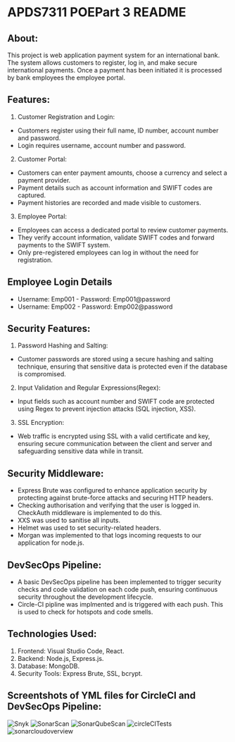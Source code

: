 # APDS7311 POEPart 3 README

## About:
This project is web application payment system for an international bank. The system allows customers to register, log in, 
and make secure international payments. Once a payment has been initiated it is processed by bank employees the employee portal.

## Features:
1. Customer Registration and Login:
  - Customers register using their full name, ID number, account number and password.
  - Login requires username, account number and password.
    
2. Customer Portal:
  - Customers can enter payment amounts, choose a currency and select a payment provider.
  - Payment details such as account information and SWIFT codes are captured.
  - Payment histories are recorded and made visible to customers.
    
3. Employee Portal:
  - Employees can access a dedicated portal to review customer payments.
  - They verify account information, validate SWIFT codes and forward payments to the SWIFT system.
  - Only pre-registered employees can log in without the need for registration.

## Employee Login Details
  - Username: Emp001 - Password: Emp001@password
  - Username: Emp002 - Password: Emp002@password

## Security Features:
1. Password Hashing and Salting:
  - Customer passwords are stored using a secure hashing and salting technique, ensuring that sensitive data is protected even
    if the database is compromised.
    
2. Input Validation and Regular Expressions(Regex):
  - Input fields such as account number and SWIFT code are protected using Regex to prevent injection attacks (SQL injection, XSS).
    
3. SSL Encryption:
  - Web traffic is encrypted using SSL with a valid certificate and key, ensuring secure communication between the client and server
    and safeguarding sensitive data while in transit.

## Security Middleware:
  - Express Brute was configured to enhance application security by protecting against brute-force attacks and securing HTTP headers.
  - Checking authorisation and verifying that the user is logged in. CheckAuth middleware is implemented to do this. 
  - XXS was used to sanitise all inputs.
  - Helmet was used to set security-related headers.
  - Morgan was implemented to that logs incoming requests to our application for node.js.

## DevSecOps Pipeline:
  - A basic DevSecOps pipeline has been implemented to trigger security checks and code validation on each code push, ensuring
    continuous security throughout the development lifecycle.
  - Circle-CI pipline was implmented and is triggered with each push. This is used to check for hotspots and code smells.

## Technologies Used:
1. Frontend: Visual Studio Code, React.
2. Backend: Node.js, Express.js.
3. Database: MongoDB.
4. Security Tools: Express Brute, SSL, bcrypt.

## Screentshots of YML files for CircleCI and DevSecOps Pipeline:
![Snyk](https://github.com/user-attachments/assets/44acc4f1-c10e-45a6-bbbb-16846561ab78)
![SonarScan](https://github.com/user-attachments/assets/ce49dfa9-2a28-4221-9d32-74d226adcb23)
![SonarQubeScan](https://github.com/user-attachments/assets/7bacbb55-0e72-4e2b-aeb0-634f54882980)
![circleCITests](https://github.com/user-attachments/assets/896d280d-6532-4d44-ae5f-856ff8cd2979)
![sonarcloudoverview](https://github.com/user-attachments/assets/f3a7a26d-7303-4945-aacd-2c4769dcbe09)





